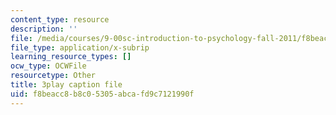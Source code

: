 ```yaml
---
content_type: resource
description: ''
file: /media/courses/9-00sc-introduction-to-psychology-fall-2011/f8beacc8b8c05305abcafd9c7121990f_SXzdOK_J-xE.vtt
file_type: application/x-subrip
learning_resource_types: []
ocw_type: OCWFile
resourcetype: Other
title: 3play caption file
uid: f8beacc8-b8c0-5305-abca-fd9c7121990f
---
```

